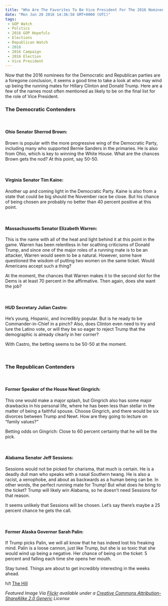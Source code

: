 ```yaml
---
title: "Who Are The Favorites To Be Vice President For The 2016 Nominees?"
date: "Mon Jun 20 2016 14:36:58 GMT+0000 (UTC)"
tags: 
 - GOP Watch
 - Politics
 - 2016 GOP Hopefuls
 - Elections
 - Republican Watch
 - 2016
 - 2016 Campaign
 - 2016 Election
 - Vice President
---
```

<p><!-- Quick Adsense WordPress Plugin: http://quicksense.net/ --></p><p>Now that the 2016 nominees for the Democratic and Republican parties are a foregone conclusion, it seems a good time to take a look at who may wind up being the running mates for Hillary Clinton and Donald Trump. Here are a few of the names most often mentioned as likely to be on the final list for the role of Vice President.</p><h3><strong>The Democratic Contenders</strong></h3><p>&#xA0;</p><h4><strong>Ohio Senator Sherrod Brown:</strong></h4><p>Brown is popular with the more progressive wing of the Democratic Party, including many who supported Bernie Sanders in the primaries. He is also from Ohio, which is key to winning the White House. What are the chances Brown gets the nod? At this point, say 50-50.</p><p>&#xA0;</p><h4><strong>Virginia Senator Tim Kaine:</strong></h4><p>Another up and coming light in the Democratic Party. Kaine is also from a state that could be big should the November race be close. But his chance of being chosen are probably no better than 40 percent positive at this point.</p><p>&#xA0;</p><h4><strong>Massachussetts Senator Elizabeth Warren:</strong></h4><p>This is the name with all of the heat and light behind it at this point in the game. Warren has been relentless in her scathing criticisms of Donald Trump, and since one of the major roles of a running mate is to be an attacker, Warren would seem to be a natural. However, some have questioned the wisdom of putting two women on the same ticket. Would Americans accept such a thing?</p><p>At the moment, the chances that Warren makes it to the second slot for the Dems is at least 70 percent in the affirmative. Then again, does she want the job?</p><p>&#xA0;</p><h4><strong>HUD Secretary Julian Castro:</strong></h4><p>He&#x2019;s young, Hispanic, and incredibly popular. But is he ready to be Commander-in-Chief in a pinch? Also, does Clinton even need to try and lure the Latino vote, or will they be so eager to reject Trump that the demographic is already clearly in her corner?</p><p>With Castro, the betting seems to be 50-50 at the moment.</p><p>&#xA0;</p><h3><strong>The Republican Contenders</strong></h3><p>&#xA0;</p><h4><strong>Former Speaker of the House Newt Gingrich:</strong></h4><p>This one would make a major splash, but Gingrich also has some major drawbacks in his personal life, where he has been less than stellar in the matter of being a faithful spouse. Choose Gingrich, and there would be six divorces between Trump and Newt. How are they going to lecture on &#x201C;family values?&#x201D;</p><p>Betting odds on Gingrich: Close to 60 percent certainty that he will be the pick.</p><p>&#xA0;</p><h4><strong>Alabama Senator Jeff Sessions:</strong></h4><p>Sessions would not be picked for charisma, that much is certain. He is a deadly dull man who speaks with a nasal Southern twang. He is also a racist, a xenophobe, and about as backwards as a human being can be. In other words, the perfect running mate for Trump! But what does he bring to the ticket? Trump will likely win Alabama, so he doesn&#x2019;t need Sessions for that reason.</p><p>It seems unlikely that Sessions will be chosen. Let&#x2019;s say there&#x2019;s maybe a 25 percent chance he gets the call.</p><p>&#xA0;</p><h4><strong>Former Alaska Governor Sarah Palin:</strong></h4><p>If Trump picks Palin, we will all know that he has indeed lost his freaking mind. Palin is a loose cannon, just like Trump, but she is so toxic that she would wind up being a negative. Her chance of being on the ticket: 5 percent and falling each time she opens her mouth.</p><p>Stay tuned. Things are about to get incredibly interesting in the weeks ahead.</p><p>h/t <a href="http://thehill.com/opinion/juan-williams/284062-juan-williams-laying-the-odds-on-the-veepstakes" onclick="__gaTracker(&apos;send&apos;, &apos;event&apos;, &apos;outbound-article&apos;, &apos;http://thehill.com/opinion/juan-williams/284062-juan-williams-laying-the-odds-on-the-veepstakes&apos;, &apos;The Hill&apos;);" target="_blank">The Hill</a></p><p><em>Featured Image Via <a href="https://www.flickr.com/photos/donkeyhotey/24564574914" onclick="__gaTracker(&apos;send&apos;, &apos;event&apos;, &apos;outbound-article&apos;, &apos;https://www.flickr.com/photos/donkeyhotey/24564574914&apos;, &apos;Flickr&apos;);" target="_blank">Flickr</a> available under a <a href="https://creativecommons.org/licenses/by-sa/2.0/" onclick="__gaTracker(&apos;send&apos;, &apos;event&apos;, &apos;outbound-article&apos;, &apos;https://creativecommons.org/licenses/by-sa/2.0/&apos;, &apos;Creative Commons Attribution-ShareAlike 2.0 Generic&apos;);" target="_blank">Creative Commons Attribution-ShareAlike 2.0 Generic</a> License</em></p><div style="font-size:0px;height:0px;line-height:0px;margin:0;padding:0;clear:both"></div>